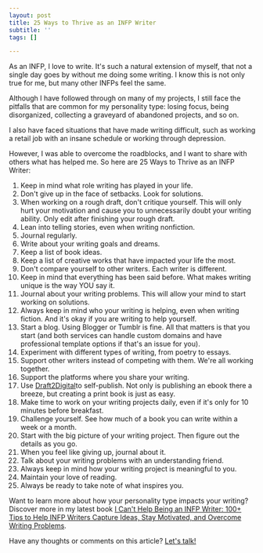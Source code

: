 ```yaml
---
layout: post
title: 25 Ways to Thrive as an INFP Writer
subtitle: ''
tags: []

---
```

As an INFP, I love to write. It's such a natural extension of myself, that not a single day goes by without me doing some writing. I know this is not only true for me, but many other INFPs feel the same.

Although I have followed through on many of my projects, I still face the pitfalls that are common for my personality type: losing focus, being disorganized, collecting a graveyard of abandoned projects, and so on. 

I also have faced situations that have made writing difficult, such as working a retail job with an insane schedule or working through depression. 

However, I was able to overcome the roadblocks, and I want to share with others what has helped me. So here are 25 Ways to Thrive as an INFP Writer:

1. Keep in mind what role writing has played in your life.
2. Don't give up in the face of setbacks. Look for solutions.
3. When working on a rough draft, don't critique yourself. This will only hurt your motivation and cause you to unnecessarily doubt your writing ability. Only edit after finishing your rough draft. 
4. Lean into telling stories, even when writing nonfiction.
5. Journal regularly. 
6. Write about your writing goals and dreams. 
7. Keep a list of book ideas. 
8. Keep a list of creative works that have impacted your life the most. 
9. Don't compare yourself to other writers. Each writer is different. 
10. Keep in mind that everything has been said before. What makes writing unique is the way YOU say it. 
11. Journal about your writing problems. This will allow your mind to start working on solutions. 
12. Always keep in mind who your writing is helping, even when writing fiction. And it's okay if you are writing to help yourself.
13. Start a blog. Using Blogger or Tumblr is fine. All that matters is that you start (and both services can handle custom domains and have professional template options if that's an issue for you).
14. Experiment with different types of writing, from poetry to essays. 
15. Support other writers instead of competing with them. We're all working together.
16. Support the platforms where you share your writing. 
17. Use [Draft2Digital](https://www.draft2digital.com/)to self-publish. Not only is publishing an ebook there a breeze, but creating a print book is just as easy. 
18. Make time to work on your writing projects daily, even if it's only for 10 minutes before breakfast. 
19. Challenge yourself. See how much of a book you can write within a week or a month. 
20. Start with the big picture of your writing project. Then figure out the details as you go. 
21. When you feel like giving up, journal about it. 
22. Talk about your writing problems with an understanding friend.
23. Always keep in mind how your writing project is meaningful to you. 
24. Maintain your love of reading. 
25. Always be ready to take note of what inspires you. 

Want to learn more about how your personality type impacts your writing?  Discover more in my latest book [I Can't Help Being an INFP Writer: 100+ Tips to Help INFP Writers Capture Ideas, Stay Motivated, and Overcome Writing Problems](https://payhip.com/b/4tWM). 

Have any thoughts or comments on this article? [Let's talk!](https://arcadiapage.com/talk/)